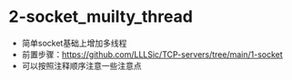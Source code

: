 # 2-socket_muilty_thread

- 简单socket基础上增加多线程
- 前置步骤：https://github.com/LLLSic/TCP-servers/tree/main/1-socket
- 可以按照注释顺序注意一些注意点
